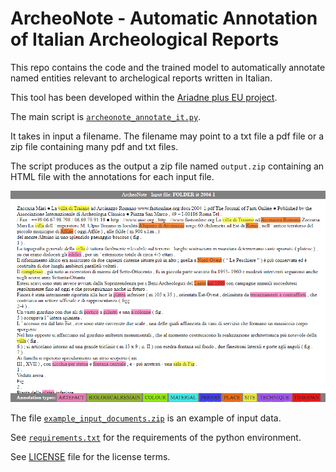 # ArcheoNote - Automatic Annotation of Italian Archeological Reports

This repo contains the code and the trained model to automatically annotate named entities relevant to archelogical reports written in Italian.

This tool has been developed within the [Ariadne plus EU project](https://ariadne-infrastructure.eu/).

The main script is [``archeonote_annotate_it.py``](archeonote_annotate_it.py).

It takes in input a filename. The filename may point to a txt file a pdf file or a zip file containing many pdf and txt files.

The script produces as the output a zip file named ``output.zip`` containing an HTML file with the annotations for each input file.

![Screenshot](screenshot.png)

The file [``example_input_documents.zip``](example_input_documents.zip) is an example of input data.

See [``requirements.txt``](requirements.txt) for the requirements of the python environment.

See [LICENSE](LICENSE) file for the license terms.
